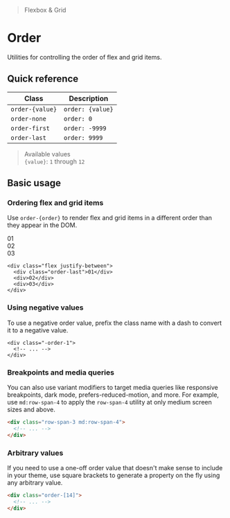 > Flexbox & Grid

# Order

Utilities for controlling the order of flex and grid items.

## Quick reference

| Class            | Description       |
|------------------|-------------------|
| `order-{value}`  | `order: {value}`  |
| `order-none`     | `order: 0`        |
| `order-first`    | `order: -9999`    |
| `order-last`     | `order: 9999`     |

> Available values <br />
> `{value}`: `1` through `12` <br />

## Basic usage

### Ordering flex and grid items
Use `order-{order}` to render flex and grid items in a different order than they appear in the DOM.

<container>
  <box class="flex justify-between gap-24 rounded-4">
    <div class="pd-bg-indigo-500 ex-box order-last">01</div>
    <div class="pd-bg-indigo-500 ex-box">02</div>
    <div class="pd-bg-indigo-500 ex-box">03</div>
  </box>
</container>

```html{2}
<div class="flex justify-between">
  <div class="order-last">01</div>
  <div>02</div>
  <div>03</div>
</div>
```

### Using negative values
To use a negative order value, prefix the class name with a dash to convert it to a negative value.

```html{1}
<div class="-order-1">
  <!-- ... -->
</div>
```

### Breakpoints and media queries
You can also use variant modifiers to target media queries like responsive breakpoints, dark mode, prefers-reduced-motion, and more. For example, use `md:row-span-4` to apply the `row-span-4` utility at only medium screen sizes and above.

```html
<div class="row-span-3 md:row-span-4">
  <!-- ... -->
</div>
```

### Arbitrary values
If you need to use a one-off order value that doesn't make sense to include in your theme, use square brackets to generate a property on the fly using any arbitrary value.

```html
<div class="order-[14]">
  <!-- ... -->
</div>
```
